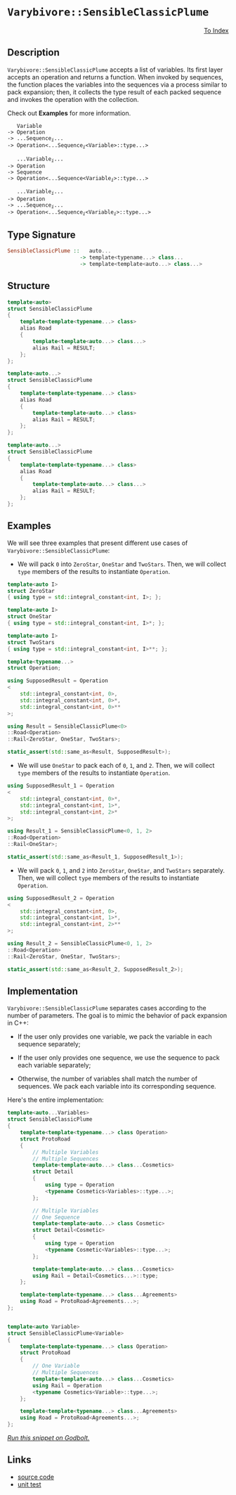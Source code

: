 <!-- Copyright 2024 Feng Mofan
SPDX-License-Identifier: Apache-2.0 -->

# `Varybivore::SensibleClassicPlume`

<p style='text-align: right;'><a href="../../../facilities/metafunctions.md#varybivore-sensible-classic-plume">To Index</a></p>

## Description

`Varybivore::SensibleClassicPlume` accepts a list of variables.
Its first layer accepts an operation and returns a function.
When invoked by sequences, the function places the variables into the sequences via a process similar to pack expansion;
then, it collects the type result of each packed sequence and invokes the operation with the collection.

Check out **Examples** for more information.

<pre><code>   Variable
-> Operation
-> ...Sequence<sub><i>i</i></sub>...
-> Operation&lt;...Sequence<sub><i>i</i></sub>&lt;Variable&gt;::type...&gt;</code></pre>
<pre><code>   ...Variable<sub><i>i</i></sub>...
-> Operation
-> Sequence
-> Operation&lt;...Sequence&lt;Variable<sub><i>i</i></sub>&gt;::type...&gt;</code></pre>
<pre><code>   ...Variable<sub><i>i</i></sub>...
-> Operation
-> ...Sequence<sub><i>i</i></sub>...
-> Operation<...Sequence<sub><i>i</i></sub>&lt;Variable<sub><i>i</i></sub>&gt;::type...&gt;</code></pre>

## Type Signature

```Haskell
SensibleClassicPlume ::   auto... 
                       -> template<typename...> class...
                       -> template<template<auto...> class...>
```

## Structure

```C++
template<auto>
struct SensibleClassicPlume
{
    template<template<typename...> class>
    alias Road
    {
        template<template<auto...> class...>
        alias Rail = RESULT;
    };
};
```

```C++
template<auto...>
struct SensibleClassicPlume
{
    template<template<typename...> class>
    alias Road
    {
        template<template<auto...> class>
        alias Rail = RESULT;
    };
};
```

```C++
template<auto...>
struct SensibleClassicPlume
{
    template<template<typename...> class>
    alias Road
    {
        template<template<auto...> class...>
        alias Rail = RESULT;
    };
};
```

## Examples

We will see three examples that present different use cases of `Varybivore::SensibleClassicPlume`:

- We will pack `0` into `ZeroStar`, `OneStar` and `TwoStars`.
Then, we will collect `type` members of the results to instantiate `Operation`.

```C++
template<auto I>
struct ZeroStar
{ using type = std::integral_constant<int, I>; };

template<auto I>
struct OneStar
{ using type = std::integral_constant<int, I>*; };

template<auto I>
struct TwoStars
{ using type = std::integral_constant<int, I>**; };

template<typename...>
struct Operation;

using SupposedResult = Operation
<
    std::integral_constant<int, 0>,
    std::integral_constant<int, 0>*,
    std::integral_constant<int, 0>**
>;

using Result = SensibleClassicPlume<0>
::Road<Operation>
::Rail<ZeroStar, OneStar, TwoStars>;

static_assert(std::same_as<Result, SupposedResult>);
```

- We will use `OneStar` to pack each of `0`, `1`, and `2`.
Then, we will collect `type` members of the results to instantiate `Operation`.

```C++
using SupposedResult_1 = Operation
<
    std::integral_constant<int, 0>*,
    std::integral_constant<int, 1>*,
    std::integral_constant<int, 2>*
>;

using Result_1 = SensibleClassicPlume<0, 1, 2>
::Road<Operation>
::Rail<OneStar>;

static_assert(std::same_as<Result_1, SupposedResult_1>);
```

- We will pack `0`, `1`, and `2` into `ZeroStar`, `OneStar`, and `TwoStars` separately.
Then, we will collect `type` members of the results to instantiate `Operation`.

```C++
using SupposedResult_2 = Operation
<
    std::integral_constant<int, 0>,
    std::integral_constant<int, 1>*,
    std::integral_constant<int, 2>**
>;

using Result_2 = SensibleClassicPlume<0, 1, 2>
::Road<Operation>
::Rail<ZeroStar, OneStar, TwoStars>;

static_assert(std::same_as<Result_2, SupposedResult_2>);
```

## Implementation

`Varybivore::SensibleClassicPlume` separates cases according to the number of parameters.
The goal is to mimic the behavior of pack expansion in C++:

- If the user only provides one variable, we pack the variable in each sequence separately;

- If the user only provides one sequence, we use the sequence to pack each variable separately;

- Otherwise, the number of variables shall match the number of sequences.
We pack each variable into its corresponding sequence.

Here's the entire implementation:

```C++
template<auto...Variables> 
struct SensibleClassicPlume
{
    template<template<typename...> class Operation>
    struct ProtoRoad
    {
        // Multiple Variables
        // Multiple Sequences
        template<template<auto...> class...Cosmetics>
        struct Detail
        {
            using type = Operation
            <typename Cosmetics<Variables>::type...>;
        };

        // Multiple Variables
        // One Sequence
        template<template<auto...> class Cosmetic>
        struct Detail<Cosmetic>
        {
            using type = Operation
            <typename Cosmetic<Variables>::type...>;
        };

        template<template<auto...> class...Cosmetics>
        using Rail = Detail<Cosmetics...>::type;
    };

    template<template<typename...> class...Agreements>
    using Road = ProtoRoad<Agreements...>;
};


template<auto Variable>
struct SensibleClassicPlume<Variable>
{
    template<template<typename...> class Operation>
    struct ProtoRoad
    {
        // One Variable
        // Multiple Sequences
        template<template<auto...> class...Cosmetics>
        using Rail = Operation
        <typename Cosmetics<Variable>::type...>;
    };

    template<template<typename...> class...Agreements>
    using Road = ProtoRoad<Agreements...>;
};
```

[*Run this snippet on Godbolt.*](https://godbolt.org/#z:OYLghAFBqd5QCxAYwPYBMCmBRdBLAF1QCcAaPECAMzwBtMA7AQwFtMQByARg9KtQYEAysib0QXACx8BBAKoBnTAAUAHpwAMvAFYTStJg1DIApACYAQuYukl9ZATwDKjdAGFUtAK4sGIAMzSrgAyeAyYAHI%2BAEaYxCAAHACspAAOqAqETgwe3r4B0umZjgKh4VEssfHJtpj2JQxCBEzEBLk%2BfoG19dlNLQRlkTFxiSkKza3t%2BV3j/YMVVaMAlLaoXsTI7BwEmCypBjsm/m5MXkQAdJcAai14TNH0CkfYANQmGgCC48ReDi9CjEyD0wbgMCkyyGUeUw7w%2BJgA7FZPi8US8dnsDjDjuj9kxDtiAJ6pRisTCXc7PF7IMEKF4AeWJxDx2WesNRL2%2BvwIL2UxFQRAASqgmOg2aiEUiPuz2QB6GUvACyXlojn2mBeN2Id2BT2R0pRcsVytV9H%2BmAAjl5GJtdVL9Wjdrj8W4cZijiczqhyZTqUxweSPAo2I5kE9/NgxfrOX8ACKYZp0SPSiVJ%2B0vLyZIxoonqo4x%2BmM5kCVP290EHPMNgvQPBvCh92a7WPZ4gEDl4ne8NHSVphEx7uwksG%2BVKlV4NUa273Zt6/WGunhM2W60w2fS114rEux1u46nC6XH006sZWumLtr9nR7lxhO0d01%2BN11mX8WIofSjNhYDZ4lvfz5gycRFgwH7smWFakieQZPuebiNtOmBhtgrbtmSh5dv4PalvC/ZYYOr4ohuzrEVu%2B5ehhry%2Bv6lyPiGyEfl%2BWYCkwdD/vmt6sfexx0XWCidihbY5gOa59iJcJrqRZY7puEHEpW6EUuGVI0uSHzAMQmC7IwBAMWuTE/kKIrsTyfKCsKorHOpmnaYI/GUeJYn4Z8BEfFJe6epOWqIS%2BXwED8fwAgwQL0KCfoQlCPhbghwK%2BSmkkySRiVbmhCkCSp4UFsBDS%2BVe/lcqZ/KoEZoqie%2BhEvPOi4xfQH6GqOJrqgCy4MDaH7uduGKyR5B5KVRqm0aesF6Xa%2BoGS8LFsXmWVMjlFVySSVa8fWxw1VigloQJ4ngbhjkJV1SUHSlkFsOl1H2ec1laWwdm5ai40lSZvJFSV7pXbZulbc5cK7d9sIygAVEDwMgzK/3AwAKtgQgQ8DYOfIDINI/DElwmY/hhNSXhYP%2BbhoK1mCpLpcWfB15EvAAkr514vAAWnEqB9MQg6IummY/mhJnjOgrZhDsGliAA%2BvjsyCO6fOkJTrJYW8v2SrCZOeVTF5%2BQF3ILpgTMsxYbPfr%2BuYARyBA8yAfOYALtDCwIosEOLgiS8r2AA92st4fLpPJe65OO7CNMQwA7ozEy2hKutZpz03c7zgjm0ylsi80YvHBLUvhkDLtOe7bme4S8mkltnw00Bs0sn9CPyhDSHchornjUIXipEUmDoAKSHGiZxcgYOxxJlHpsxxbVvBYntvJ/bLw1%2BGpC98b0f83HQ823bBCS5PTvT2ufdm4PCeGKPbgp2v6cuZhWcPW3KomUFIUgjSdaRWw7pr7Cravccnc5Srr9ce69N8kzksNYAJeAHIOLQGJlz8syZAgtwpxAIBAPuChSSwLDG4VuChjSS3ro3DIzcMHGmeEsPaHxDSV3GC8Lgtd2b/Abk3FuF8CCCy4B3Qsc04Q903rPfu88ha7yTgfceR8N6jSNibbeC9%2BH7xTlQtOIi8riIHpI62I9l6SzMM8Z2J8IyQPPpglUzCr6AjwMCMK4J77QifpLLg6jfKvwsu6D%2BpcIyfG/omd%2B4Qtan1crMEMqClCtEQdw5BbBUHugIQYmxtDcFKAYfophsjsDEMgWQquLwNEuU%2BHXOheC4nGkFmYVh2UWQnzcDPRRvD44qL3moiezx5Goi3kovh1SBEyM0Q0lETTKmL1UWPFe6TNFaI4Tos%2BNCIlMMKdNa%2BJjQp30hJY44GhrG2K/iAN%2BbgnHFjWZNbibg/5gLIPSTxExJagKZhArOvi6z%2BPgUEk2ITMBhOOBMgp2CcmxNeRo8MySLAcBWLQTgSReB%2BA4FoUgqBOBlMsNYDkawNi5nRjwUgBBND/JWAAaxAEkSQ5wNCSC4PCfwGgkgaDMAANnJWYBICR9CcEkLwFgEgNDLNBeCyFHBeAKBAMs1FYL/mkDgLAGAiAQBrAIKkM45BKBoD2HQOIERSScFUAkclABaclkgXjAGQMgShuKzC8GboQEgeAeY2P4IIEQYh2BSBkIIRQKh1D8tILoGx/smSpE4DwAFQKQVoohZwOkZxJXclQFQF4Kr1Wau1bq/V5xCkQA8HK%2BgxA3hIqWLwPlWgVgQCQLK1I8qyAUAgAWotIBgBSDMHwOgOxiDcogNEAN0QwgtAJN63gLbmDEAJHSaI2hMAOA7aQWVN0CALloO2l1WBoheGACcWgtBuXcF4FgFghhgDiGnXgTSDg8AADckIBswKoQdZwtjIrNoCl1tATFMh7R4LAAb/J4CZSu0gh7iDRDwXGddRhb1GDRSsKgBhgAKCuHgTA/sgKguRZa4QohxB2vg46tQAa3X6A3Sgaw1h9AmO5ZAFYqAibZGXWq7meZTAwssGYdln6tRYAIxAFYdhB0NBcAwdwngOh6BCGEIYlQRg2KKFkAQUw/DCYyKJhg8xhjxBsaxvdAgmZtG4/kBTdQ2O9AmAMfjCwhO2B0%2BJvQsxWiycE/Jlj8LNgSF9RwYFpA2W8A5ZG1VGqtU6r1VIBNLwIC4BNWm8w/guCZpRUBlYCBMAihGMx0gWLJD%2BHOAATn8PCSQ%2BKzCSHJSypI5Kkt0o4Ay0gTLgvnHJVwclCQksJAqzirgSQUvkscwGjlXKeVhf5bmkVeaxUhqlSWstqbFVsE4C0Fg%2B74RqqYBlLMXAkvnC4Hio1%2BAiAMb0PB61SHpAoaUGhl1uhq0eqYF6lddmHNOcDRwYNEqzgvHDS8MbE2pszZ/HNhbeLfPJsLam9N/gzChezQKnrg24jStLagFNIxHuTd9EYObXBlk0BVHEBtTaXVdrbcOjHPa%2B0DqHe%2B0dOkJ1TvBTOudC6l3DrXRurdpOd1acPcu8FJ6z07GHVegNt7oj3oJI%2BrY4KX1vuRZ%2B79Shf00%2B/EBvgoHwOQeg/JYdG3EO2u27IVDzrwUHcw4BqjVhLB4eiExojJHracHI8bSjOGaN0biAxo9hHuhaecBAVwxmbF8fKHJvQImGhu7SFJho5nFgaZ6MpozamJOO6U40HTQeDOmdU3kSPCe4%2BWdWOsGzIWCvnZa5wB7xBxuTem7D1783FsaF8/51bv2QtZvC6QSL0X4ixevUVkr838Xwga/CIlkhMuapsRd1rth2uA66/AHr4rQ1g5B8QYbWwxsxpYAofder91vcxOMZbAWzXrdkJtlX9r5C7Y1zoAIpAjsnZ9dn/1LqOXXdDXdiNi%2BtXL9Xy8df83N/ciTRD77cRft/AAcpdgc/8i0Z8wDU0QBV9G5BZP9BZv9YEC9NUa1kd61KA0dwVscp1kVsDcc2Nh1CdBBicA0yd50xBKd31qd/1%2BdV16c91Gdj1T1kBz12cY5r1wUucec%2Bdn0tQhdeARcf1dgJdANOtpcmAwMIMoMYNFd99lcJBVcHUT90Nz8DAdcrcbAucjcIUTdgpOAZQo5ddrBaNnN6MzV7dYtFN2MXdOM/cPcBNg9/dihsg/cfdshU8TNNNo8VM/crDtM5g9MvcFNw8k8TNY9AiLNbN08EUojr0c87888X8Xg3818N9NwKE/MVsSAa9gDOsIsossBm87M28QAzB5t/B/AkhSUCUWUKj4RKtmsEjOUR9eV694skhkskgEgKUktJAksiVUsuB/ACt/Bb92VOA688iCtDVGjxjmix8VhP1MhnBJAgA)

## Links

- [source code](../../../../conceptrodon/varybivore/sensible_classic_plume.hpp)
- [unit test](../../../../tests/unit/metafunctions/varybivore/sensible_classic_plume.test.hpp)
